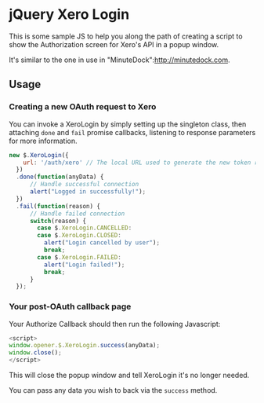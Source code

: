 # jQuery Xero Login

This is some sample JS to help you along the path of creating a script to show the Authorization screen for Xero's API in a popup window.

It's similar to the one in use in "MinuteDock":http://minutedock.com.

## Usage

### Creating a new OAuth request to Xero

You can invoke a XeroLogin by simply setting up the singleton class, then attaching `done` and `fail` promise callbacks, listening to response parameters for more information.

```js
new $.XeroLogin({
    url: '/auth/xero' // The local URL used to generate the new token request
  })
  .done(function(anyData) {
      // Handle successful connection
      alert("Logged in successfully!");
  })
  .fail(function(reason) {
      // Handle failed connection
      switch(reason) {
        case $.XeroLogin.CANCELLED:
        case $.XeroLogin.CLOSED:
          alert("Login cancelled by user");
          break;
        case $.XeroLogin.FAILED:
          alert("Login failed!");
          break;
      }
  });
```

### Your post-OAuth callback page

Your Authorize Callback should then run the following Javascript:

```js
<script>
window.opener.$.XeroLogin.success(anyData);
window.close();
</script>
```

This will close the popup window and tell XeroLogin it's no longer needed.

You can pass any data you wish to back via the `success` method.

